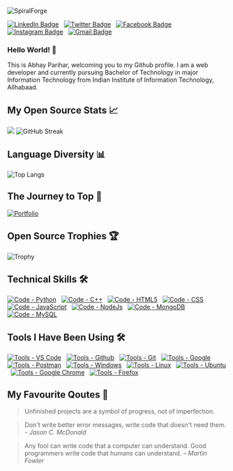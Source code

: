 <!--
**A-Spiral-Forge/A-Spiral-Forge** is a ✨ _special_ ✨ repository because its `README.md` (this file) appears on your GitHub profile.

Here are some ideas to get you started:

- 🔭 I’m currently working on ...
- 🌱 I’m currently learning ...
- 👯 I’m looking to collaborate on ...
- 🤔 I’m looking for help with ...
- 💬 Ask me about ...
- 📫 How to reach me: ...
- 😄 Pronouns: ...
- ⚡ Fun fact: ...
-->

![SpiralForge](./assets/images/github-readme-cover.gif)

[![LinkedIn Badge](https://img.shields.io/badge/LinkedIn-informational?style=for-the-badge&logo=linkedin&logoColor=white&color=2ea44f)](https://www.linkedin.com/in/spiralforge)
&nbsp;
[![Twitter Badge](https://img.shields.io/badge/Twitter-informational?style=for-the-badge&logo=twitter&logoColor=white&color=2ea44f)](https://twitter.com/SpiralForge)
&nbsp;
[![Facebook Badge](https://img.shields.io/badge/Facebook-informational?style=for-the-badge&logo=facebook&logoColor=white&color=2ea44f)](https://www.facebook.com/spiralforge.a.s)
&nbsp;
[![Instagram Badge](https://img.shields.io/badge/Instagram-informational?style=for-the-badge&logo=instagram&logoColor=white&color=2ea44f)](https://www.instagram.com/spiralforge_)
&nbsp;
[![Gmail Badge](https://img.shields.io/badge/GMail-informational?style=for-the-badge&logo=gmail&logoColor=white&color=2ea44f)](mailto:imp.abhayparihar@gmail.com)

### Hello World! 👋

This is Abhay Parihar, welcoming you to my Github profile.
I am a web developer and currently pursuing Bachelor of Technology in major Information Technology from Indian Institute of Information Technology, Allhabaad.

<!-- ![](https://komarev.com/ghpvc/?username=A-Spiral-Forge&label=Developers+Visited+My+Profile&color=2ea44f&style=for-the-badge) -->

## My Open Source Stats 📈

![](https://github-readme-stats.vercel.app/api?username=A-Spiral-Forge&show_icons=true&theme=algolia&hide_border=true)
![GitHub Streak](https://github-readme-streak-stats.herokuapp.com?user=A-Spiral-Forge&theme=algolia&hide_border=true)

## Language Diversity 📊

![Top Langs](https://github-readme-stats.vercel.app/api/top-langs/?username=A-Spiral-Forge&layout=compact&theme=algolia&hide_border=true)

## The Journey to Top 🚀

[![Portfolio](https://github-readme-stats.vercel.app/api/pin/?username=A-Spiral-Forge&repo=SpiralForge&theme=algolia&hide_border=true)](https://spiralforge.onrender.com/)

## Open Source Trophies 🏆
    
![Trophy](https://github-profile-trophy.vercel.app/?username=A-Spiral-Forge&theme=algolia&no-bg=true&no-frame=true&column=7)

## Technical Skills 🛠️

[![Code - Python](https://img.shields.io/badge/Code-Python-2ea44f?logo=python)](https://www.python.org)
&nbsp;
[![Code - C++](https://img.shields.io/badge/Code-C%2B%2B-2ea44f?logo=c%2B%2B&logoColor=blue)](https://www.cplusplus.com)
&nbsp;
[![Code - HTML5](https://img.shields.io/badge/Code-HTML5-2ea44f?logo=html5)](https://developer.mozilla.org/en-US/docs/Glossary/HTML5)
&nbsp;
[![Code - CSS](https://img.shields.io/badge/Code-CSS-2ea44f?logo=css3&logoColor=blue)](https://developer.mozilla.org/en-US/docs/Web/CSS)
&nbsp;
[![Code - JavaScript](https://img.shields.io/badge/Code-JavaScript-2ea44f?logo=javascript)](https://developer.mozilla.org/en-US/docs/Web/JavaScript)
&nbsp;
[![Code - NodeJs](https://img.shields.io/badge/Code-NodeJs-2ea44f?logo=nodejs)](https://nodejs.org)
&nbsp;
[![Code - MongoDB](https://img.shields.io/badge/Code-MongoDB-2ea44f?logo=mongodb)](https://www.mongodb.com)
&nbsp;
[![Code - MySQL](https://img.shields.io/badge/Code-MySQL-2ea44f?logo=mysql)](https://www.mysql.com)

## Tools I Have Been Using 🛠️

[![Tools - VS Code](https://img.shields.io/badge/Tools-VS%20Code-2ea44f?logo=visual-studio-code)](https://code.visualstudio.com)
&nbsp;
[![Tools - Github](https://img.shields.io/badge/Tools-Github-2ea44f?logo=Github)](https://github.com)
&nbsp;
[![Tools - Git](https://img.shields.io/badge/Tools-Git-2ea44f?logo=Git)](https://git-scm.com)
&nbsp;
[![Tools - Google](https://img.shields.io/badge/Tools-Google-2ea44f?logo=Google)](https://google.com)
&nbsp;
[![Tools - Postman](https://img.shields.io/badge/Tools-Postman-2ea44f?logo=Postman)](https://www.postman.com)
&nbsp;
[![Tools - Windows](https://img.shields.io/badge/Tools-Windows-2ea44f?logo=Windows&logoColor=blue)](https://github.com/)
&nbsp;
[![Tools - Linux](https://img.shields.io/badge/Tools-Linux-2ea44f?logo=Linux)](https://github.com/)
&nbsp;
[![Tools - Ubuntu](https://img.shields.io/badge/Tools-Ubuntu-2ea44f?logo=Ubuntu)](https://github.com/)
&nbsp;
[![Tools - Google Chrome](https://img.shields.io/badge/Tools-Google%20Chrome-2ea44f?logo=GoogleChrome)](https://github.com/)
&nbsp;
[![Tools - Firefox](https://img.shields.io/badge/Tools-Firefox-2ea44f?logo=Firefox&logoColor=yellow)](https://github.com/)
&nbsp;

## My Favourite Qoutes 📜

> Unfinished projects are a symbol of progress, not of imperfection.

> Don't write better error messages, write code that doesn't need them.
> _- Jason C. McDonald_

> Any fool can write code that a computer can understand. Good programmers write code that humans can understand.
> _– Martin Fowler_
